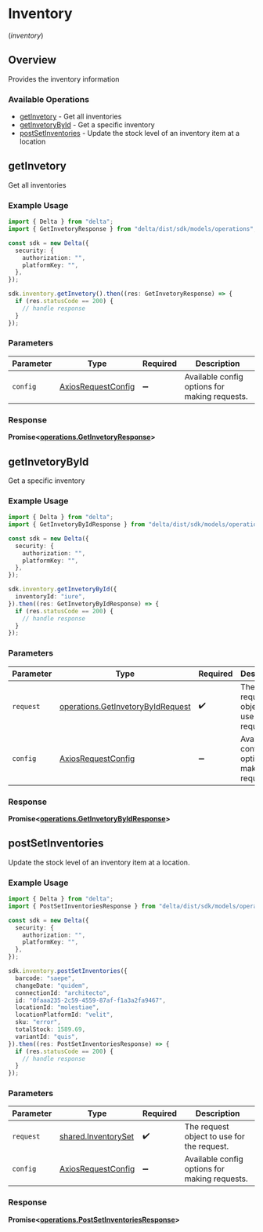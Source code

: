 # Inventory
(*inventory*)

## Overview

Provides the inventory information

### Available Operations

* [getInvetory](#getinvetory) - Get all inventories
* [getInvetoryById](#getinvetorybyid) - Get a specific inventory
* [postSetInventories](#postsetinventories) - Update the stock level of an inventory item at a location

## getInvetory

Get all inventories

### Example Usage

```typescript
import { Delta } from "delta";
import { GetInvetoryResponse } from "delta/dist/sdk/models/operations";

const sdk = new Delta({
  security: {
    authorization: "",
    platformKey: "",
  },
});

sdk.inventory.getInvetory().then((res: GetInvetoryResponse) => {
  if (res.statusCode == 200) {
    // handle response
  }
});
```

### Parameters

| Parameter                                                    | Type                                                         | Required                                                     | Description                                                  |
| ------------------------------------------------------------ | ------------------------------------------------------------ | ------------------------------------------------------------ | ------------------------------------------------------------ |
| `config`                                                     | [AxiosRequestConfig](https://axios-http.com/docs/req_config) | :heavy_minus_sign:                                           | Available config options for making requests.                |


### Response

**Promise<[operations.GetInvetoryResponse](../../models/operations/getinvetoryresponse.md)>**


## getInvetoryById

Get a specific inventory

### Example Usage

```typescript
import { Delta } from "delta";
import { GetInvetoryByIdResponse } from "delta/dist/sdk/models/operations";

const sdk = new Delta({
  security: {
    authorization: "",
    platformKey: "",
  },
});

sdk.inventory.getInvetoryById({
  inventoryId: "iure",
}).then((res: GetInvetoryByIdResponse) => {
  if (res.statusCode == 200) {
    // handle response
  }
});
```

### Parameters

| Parameter                                                                              | Type                                                                                   | Required                                                                               | Description                                                                            |
| -------------------------------------------------------------------------------------- | -------------------------------------------------------------------------------------- | -------------------------------------------------------------------------------------- | -------------------------------------------------------------------------------------- |
| `request`                                                                              | [operations.GetInvetoryByIdRequest](../../models/operations/getinvetorybyidrequest.md) | :heavy_check_mark:                                                                     | The request object to use for the request.                                             |
| `config`                                                                               | [AxiosRequestConfig](https://axios-http.com/docs/req_config)                           | :heavy_minus_sign:                                                                     | Available config options for making requests.                                          |


### Response

**Promise<[operations.GetInvetoryByIdResponse](../../models/operations/getinvetorybyidresponse.md)>**


## postSetInventories

Update the stock level of an inventory item at a location.

### Example Usage

```typescript
import { Delta } from "delta";
import { PostSetInventoriesResponse } from "delta/dist/sdk/models/operations";

const sdk = new Delta({
  security: {
    authorization: "",
    platformKey: "",
  },
});

sdk.inventory.postSetInventories({
  barcode: "saepe",
  changeDate: "quidem",
  connectionId: "architecto",
  id: "0faaa235-2c59-4559-87af-f1a3a2fa9467",
  locationId: "molestiae",
  locationPlatformId: "velit",
  sku: "error",
  totalStock: 1589.69,
  variantId: "quis",
}).then((res: PostSetInventoriesResponse) => {
  if (res.statusCode == 200) {
    // handle response
  }
});
```

### Parameters

| Parameter                                                    | Type                                                         | Required                                                     | Description                                                  |
| ------------------------------------------------------------ | ------------------------------------------------------------ | ------------------------------------------------------------ | ------------------------------------------------------------ |
| `request`                                                    | [shared.InventorySet](../../models/shared/inventoryset.md)   | :heavy_check_mark:                                           | The request object to use for the request.                   |
| `config`                                                     | [AxiosRequestConfig](https://axios-http.com/docs/req_config) | :heavy_minus_sign:                                           | Available config options for making requests.                |


### Response

**Promise<[operations.PostSetInventoriesResponse](../../models/operations/postsetinventoriesresponse.md)>**


